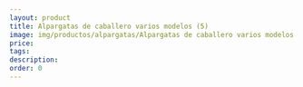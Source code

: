 ```yaml
---
layout: product
title: Alpargatas de caballero varios modelos (5)
image: img/productos/alpargatas/Alpargatas de caballero varios modelos (5).jpeg
price: 
tags: 
description: 
order: 0
---
```

